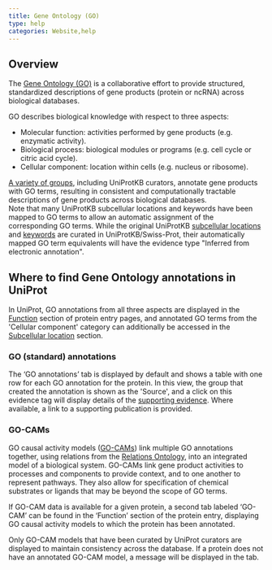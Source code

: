 ```yaml
---
title: Gene Ontology (GO)
type: help
categories: Website,help
---
```


## Overview

The [Gene Ontology (GO)](https://geneontology.org/docs/ontology-documentation/) is a collaborative effort to provide structured, standardized descriptions of gene products (protein or ncRNA) across biological databases.

GO describes biological knowledge with respect to three aspects:

- Molecular function: activities performed by gene products (e.g. enzymatic activity).
- Biological process: biological modules or programs (e.g. cell cycle or citric acid cycle).
- Cellular component: location within cells (e.g. nucleus or ribosome).

[A variety of groups](https://geneontology.org/docs/annotation-contributors/), including UniProtKB curators, annotate gene products with GO terms, resulting in consistent and computationally tractable descriptions of gene products across biological databases.  
Note that many UniProtKB subcellular locations and keywords have been mapped to GO terms to allow an automatic assignment of the corresponding GO terms. While the original UniProtKB [subcellular locations](https://ftp.uniprot.org/pub/databases/uniprot/current_release/knowledgebase/complete/docs/subcell.txt) and [keywords](https://ftp.uniprot.org/pub/databases/uniprot/current_release/knowledgebase/complete/docs/keywlist.txt) are curated in UniProtKB/Swiss-Prot, their automatically mapped GO term equivalents will have the evidence type "Inferred from electronic annotation".

## Where to find Gene Ontology annotations in UniProt

In UniProt, GO annotations from all three aspects are displayed in the [Function](https://www.uniprot.org/help/function_section) section of protein entry pages, and annotated GO terms from the 'Cellular component' category can additionally be accessed in the [Subcellular location](https://www.uniprot.org/help/subcellular_location_section) section. 

### GO (standard) annotations

The ‘GO annotations’ tab is displayed by default and shows a table with one row for each GO annotation for the protein. In this view, the group that created the annotation is shown as the 'Source', and a click on this evidence tag will display details of the [supporting evidence](https://www.uniprot.org/help/evidences#evidence-types-used-for-go-annotations). Where available, a link to a supporting publication is provided.

### GO-CAMs

GO causal activity models ([GO-CAMs](https://geneontology.org/docs/gocam-overview/)) link multiple GO annotations together, using relations from the [Relations Ontology](https://geneontology.org/docs/ontology-relations/), into an integrated model of a biological system. GO-CAMs link gene product activities to processes and components to provide context, and to one another to represent pathways. They also allow for specification of chemical substrates or ligands that may be beyond the scope of GO terms.

If GO-CAM data is available for a given protein, a second tab labeled ‘GO-CAM’ can be found in the ‘Function’ section of the protein entry, displaying GO causal activity models to which the protein has been annotated. 

Only GO-CAM models that have been curated by UniProt curators are displayed to maintain consistency across the database. If a protein does not have an annotated GO-CAM model, a message will be displayed in the tab.

